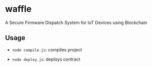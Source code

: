 # waffle
A Secure Firmware Dispatch System for IoT Devices using Blockchain

## Usage

- `node compile.js`: compiles project

- `node deploy.js`: deploys contract